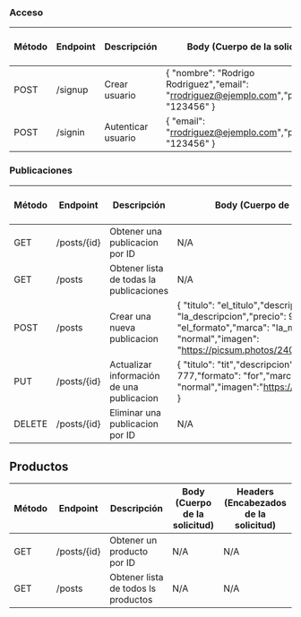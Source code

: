 ### Acceso

| Método | Endpoint       | Descripción                               | Body (Cuerpo de la solicitud)                                                                                                                                             | Headers (Encabezados de la solicitud)                         |
|--------|----------------|-------------------------------------------|---------------------------------------------------------------------------------------------------------------------------------------------------------------------------|---------------------------------------------------------------|
| POST   | /signup        | Crear usuario                             | { "nombre": "Rodrigo Rodriguez","email": "rrodriguez@ejemplo.com","password": "123456" }                                                                                  | Content-Type: application/json                                |
| POST   | /signin        | Autenticar usuario                        | { "email": "rrodriguez@ejemplo.com","password": "123456" }                                                                                                                | Content-Type: application/json                                |

### Publicaciones

| Método | Endpoint       | Descripción                               | Body (Cuerpo de la solicitud)                                                                                                                                              | Headers (Encabezados de la solicitud)                         |
|--------|----------------|-------------------------------------------|----------------------------------------------------------------------------------------------------------------------------------------------------------------------------|---------------------------------------------------------------|
| GET    | /posts/{id}    | Obtener una publicacion por ID            | N/A                                                                                                                                                                        | Authorization: Bearer {token}                                 |
| GET    | /posts         | Obtener lista de todas la publicaciones   | N/A                                                                                                                                                                        | N/A                                                           |
| POST   | /posts         | Crear una nueva publicacion               | { "titulo": "el_titulo","descripcion": "la_descripcion","precio": 999,"formato": "el_formato","marca": "la_marca","tipo": "normal","imagen": "https://picsum.photos/240" } | Content-Type: application/json, Authorization: Bearer {token} |
| PUT    | /posts/{id}    | Actualizar información de una publicacion | { "titulo": "tit","descripcion": "des","precio": 777,"formato": "for","marca": "mar","tipo": "normal","imagen":"https://picsum.photos/240" }                               | Content-Type: application/json, Authorization: Bearer {token} |
| DELETE | /posts/{id}    | Eliminar una publicacion por ID           | N/A                                                                                                                                                                        | Authorization: Bearer {token}                                 |

## Productos

| Método | Endpoint       | Descripción                               | Body (Cuerpo de la solicitud)                                                                                                                                              | Headers (Encabezados de la solicitud)                         |
|--------|----------------|-------------------------------------------|----------------------------------------------------------------------------------------------------------------------------------------------------------------------------|---------------------------------------------------------------|
| GET    | /posts/{id}    | Obtener un producto por ID                | N/A                                                                                                                                                                        | N/A                                                           |
| GET    | /posts         | Obtener lista de todos ls productos       | N/A                                                                                                                                                                        | N/A                                                           |

